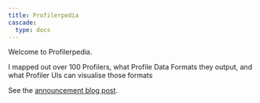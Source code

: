 ```yaml
---
title: Profilerpedia
cascade:
  type: docs
---
```

Welcome to Profilerpedia.

I mapped out over 100 Profilers, what Profile Data Formats they output, and
what Profiler UIs can visualise those formats

See the [announcement blog post](https://www.markhansen.co.nz/profilerpedia/).
